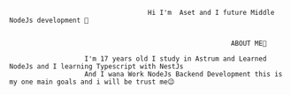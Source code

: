                                        Hi I'm  Aset and I future Middle NodeJs development 👋
                                                 
                                                       
                                                            ABOUT ME🔻
                                                                 
                       I'm 17 years old I study in Astrum and Learned NodeJs and I learning Typescript with NestJs
                       And I wana Work NodeJs Backend Development this is my one main goals and i will be trust me😉
